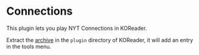 # Connections

This plugin lets you play NYT Connections in KOReader.

Extract the [archive](https://github.com/odrling/connections.koplugin/archive/refs/heads/master.zip)
in the `plugin` directory of KOReader, it will add an entry in the tools menu.
